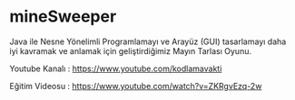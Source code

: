 # mineSweeper

Java ile Nesne Yönelimli Programlamayı ve Arayüz (GUI) tasarlamayı daha iyi kavramak ve anlamak için geliştirdiğimiz Mayın Tarlası Oyunu.

Youtube Kanalı : https://www.youtube.com/kodlamavakti

Eğitim Videosu : https://www.youtube.com/watch?v=ZKRgvEzq-2w
